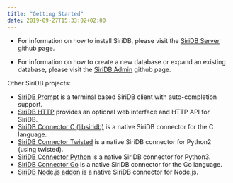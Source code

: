 ```yaml
---
title: "Getting Started"
date: 2019-09-27T15:33:02+02:00
---
```


* For information on how to install SiriDB, please visit the [SiriDB Server](https://github.com/SiriDB/siridb-server) github page.

* For information on how to create a new database or expand an existing database, please visit the [SiriDB Admin](https://github.com/SiriDB/siridb-admin) github page.

Other SiriDB projects:

* [SiriDB Prompt](https://github.com/SiriDB/siridb-prompt#readme) is a terminal based SiriDB client with auto-completion support.
* [SiriDB HTTP](https://github.com/SiriDB/siridb-http#readme) provides an optional web interface and HTTP API for SiriDB.
* [SiriDB Connector C (libsiridb)](https://github.com/SiriDB/libsiridb#readme) is a native SiriDB connector for the C language.
* [SiriDB Connector Twisted](https://github.com/SiriDB/siridb-connector-twisted#readme) is a native SiriDB connector for Python2 (using twisted).
* [SiriDB Connector Python](https://github.com/SiriDB/siridb-connector#readme) is a native SiriDB connector for Python3.
* [SiriDB Connector Go](https://github.com/SiriDB/go-siridb-connector#readme) is a native SiriDB connector for the Go language.
* [SiriDB Node.js addon](https://github.com/SiriDB/siridb-nodejs-addon#readme) is a native SiriDB connector for Node.js.
